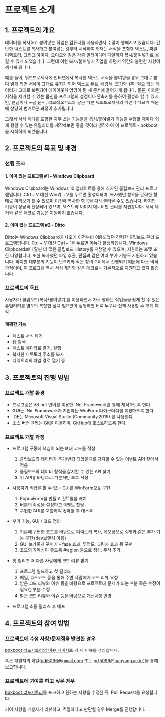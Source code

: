 # 프로젝트 소개
## 1. 프로젝트의 개요

데이터를 복사하고 붙여넣는 작업은 컴퓨터를 사용하면서 수많이 행해지고 있습니다. 간단한 텍스트를 복사하고 붙여넣는 것부터 시작하여 현재는 서식을 포함한 텍스트, 파일 디렉토리, 그리고 이미지, 오디오와 같은 각종 멀티미디어 파일까지 복사/붙여넣기로 옮길 수 있게 되었습니다. 그런데 이런 복사/붙여넣기 작업을 하면서 약간의 불편한 사항이 생기게 됩니다.

 예를 들어, 워드프로세서에 인터넷에서 복사한 텍스트 서식을 붙여넣을 경우 그대로 붙여 넣게 되면 서식이 그대로 유지가 되어 텍스트 폰트, 배경색, 크기와 같이 필요 없는 데이터가 그대로 보존되어 레이아웃이 엉망이 된 채 문서에 들어가게 됩니다. 물론, 이러한 서식을 제거할 수 있는 옵션을 프로그램의 설정이나 단축키를 통하여 활성화 할 수 있지만, 한글이나 구글 문서, 리브레오피스와 같은 다른 워드프로세서와 약간씩 다르기 때문에 상당히 번거로운 과정이 추가됩니다.
 
 그래서 서식 제거를 포함한 자주 쓰는 기능들을 복사/붙여넣기 기능을 수행할 때마다 쉽게 행할 수 있는 유틸리티를 제작해보면 좋을 것이라 생각하여 이 프로젝트 - bokboot을 시작하게 되었습니다.


## 2. 프로젝트의 목표 및 배경

### 선행 조사
#### 1. 이미 있는 프로그램 #1 - Windows Clipboard
Windows Clipboard는 Windows 10 업데이트를 통해 추가된 클립보드 관리 프로그램입니다. Ctrl + V 대신 Win키 + V를 누르면 활성화되며, 복사했던 항목을 간략한 형태로 미리보기 할 수 있으며 이전에 복사한 항목을 다시 불러올 수도 있습니다. 하지만 기능이 상당히 한정되어 있으며, 텍스트와 이미지 데이터만 관리를 지원합니다. 서식 제거와 같은 매크로 기능은 지원하지 않습니다.

#### 2. 이미 있는 프로그램 #2 - Ditto
Ditto는 Windows Clipboard가 나오기 이전부터 이용되었던 강력한 클립보드 관리 프로그램입니다. Ctrl + V 대신 Ctrl + `을 누르면 메뉴가 활성화됩니다. Windows Clipboard보다 훨씬 더 많은 클립보드 History를 저장할 수 있으며, 지원하는 포맷 또한 다양합니다. 또한 복사했던 파일 추출, 편집과 같은 여러 부가 기능도 지원하고 있습니다. 하지만 대부분의 기능이 단축키와 작은 창의 GUI에서 진행되기 때문에 다소 비직관적이며, 이 프로그램 역시 서식 제거와 같은 매크로는 기본적으로 지원하고 있지 않습니다.



### 프로젝트의 목표
사용자가 클립보드(복사/붙여넣기)를 이용하면서 자주 행하는 작업들을 쉽게 할 수 있는 유틸리티를 별도의 복잡한 설치 필요없이 실행하면 바로 누구나 쉽게 사용할 수 있게 제작

#### 계획한 기능
- 텍스트 서식 제거
- 웹 검색
- 텍스트 에디터로 열기, 실행
- 복사한 디렉토리 주소를 복사
- 디렉토리의 파일 경로 열기 등




## 3. 프로젝트의 진행 방법
### 프로젝트 개발 환경
- 프로그램은 VB.net 언어를 이용한 .Net Framework를 통해 제작하도록 한다.
- GUI는 .Net Framework가 지원하는 WinForm 라이브러리를 이용하도록 한다.
- IDE는 Microsoft Visual Studio (Community 2019) 를 사용한다.
- 소스 버전 관리는 Git을 이용하며, GitHub에 호스트하도록 한다.

### 프로젝트 개발 과정
- 프로그램 구동에 핵심이 되는 뼈대 코드를 작성
	1. 클립보드의 데이터가 추가/변경 되었을때를 감지할 수 있는 이벤트 API 찾아서 적용
	2. 클립보드의 데이터 형식을 감지할 수 있는 API 찾기
	3. 위 API를 바탕으로 기본적인 코드 작성
  
- 사용자가 작업을 할 수 있는 GUI를 WinForm으로 구현
	1. PopupForm을 만들고 컨트롤을 배치
	2. 버튼의 속성을 설정하고 이벤트 할당
	3. 구현한 GUI를 포함하여 컴파일 후 테스트
  
- 부가 기능, GUI / 코드 정리
	1. 기존에 구현한 코드를 바탕으로 디렉토리 복사, 메모장으로 실행과 같은 추가 기능 구현 (dev브랜치 이용)
	2. GUI 보기좋게 꾸미기 - fade 효과, 투명도, 그림자 효과 등 구현
	3. 코드의 가독성이 좋도록 #region 등으로 정리, 주석 추가
  
- 첫 릴리즈 후 다른 사람에게 코드 리뷰 받기
	1. 프로그램 빌드하고 첫 릴리즈
	2. 메일, 디스코드 등을 통해 주변 사람에게 코드 리뷰 요청
	3. 받은 코드 리뷰와 이슈 등을 바탕으로 프로젝트에 문제가 되는 부분 혹은 수정이 필요한 부분 수정
	4. 받은 코드 리뷰와 이슈 등을 바탕으로 개선사항 반영
- 프로그램 최종 릴리즈 후 배포


## 4. 프로젝트의 참여 방법
### 프로젝트에 수정 사항/문제점을 발견한 경우
[bokboot 리포지토리의 이슈 페이지](https://github.com/pdjdev/bokboot/issues)로 가 새 이슈를 생성합니다.

혹은 개발자의 메일(pdj5096@gmail.com 또는 pdj5096@hanyang.ac.kr)을 통해 보고합니다.

### 프로젝트에 기여를 하고 싶은 경우
[bokboot 리포지토리](https://github.com/pdjdev/bokboot)를 포크하고 원하는 사항을 수정한 뒤, Pull Request를 요청합니다.

기여 사항을 개발자가 리뷰하고, 적절하다고 판단될 경우 Merge를 진행합니다.


